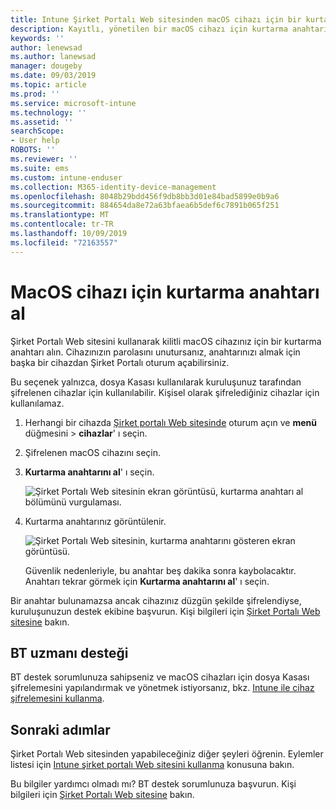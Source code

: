 ```yaml
---
title: Intune Şirket Portalı Web sitesinden macOS cihazı için bir kurtarma anahtarı alın
description: Kayıtlı, yönetilen bir macOS cihazı için kurtarma anahtarını görüntüleyin.
keywords: ''
author: lenewsad
ms.author: lanewsad
manager: dougeby
ms.date: 09/03/2019
ms.topic: article
ms.prod: ''
ms.service: microsoft-intune
ms.technology: ''
ms.assetid: ''
searchScope:
- User help
ROBOTS: ''
ms.reviewer: ''
ms.suite: ems
ms.custom: intune-enduser
ms.collection: M365-identity-device-management
ms.openlocfilehash: 8048b29bdd456f9db8bb3d01e84bad5899e0b9a6
ms.sourcegitcommit: 884654da8e72a63bfaea6b5def6c7891b065f251
ms.translationtype: MT
ms.contentlocale: tr-TR
ms.lasthandoff: 10/09/2019
ms.locfileid: "72163557"
---
```

# <a name="get-a-recovery-key-for-a-macos-device"></a>MacOS cihazı için kurtarma anahtarı al

Şirket Portalı Web sitesini kullanarak kilitli macOS cihazınız için bir kurtarma anahtarı alın. Cihazınızın parolasını unutursanız, anahtarınızı almak için başka bir cihazdan Şirket Portalı oturum açabilirsiniz.  

Bu seçenek yalnızca, dosya Kasası kullanılarak kuruluşunuz tarafından şifrelenen cihazlar için kullanılabilir. Kişisel olarak şifrelediğiniz cihazlar için kullanılamaz.

1. Herhangi bir cihazda [Şirket portalı Web sitesinde](https://portal.manage.microsoft.com) oturum açın ve **menü** düğmesini > **cihazlar**' ı seçin.  
2. Şifrelenen macOS cihazını seçin.  
3. **Kurtarma anahtarını al**' ı seçin.  

    ![Şirket Portalı Web sitesinin ekran görüntüsü, kurtarma anahtarı al bölümünü vurgulaması.](./media/1907-recovery2-cpweb-intune.PNG)  

4. Kurtarma anahtarınız görüntülenir.

    ![Şirket Portalı Web sitesinin, kurtarma anahtarını gösteren ekran görüntüsü.](./media/1907-recovery-cpweb-intune.PNG)  

    Güvenlik nedenleriyle, bu anahtar beş dakika sonra kaybolacaktır. Anahtarı tekrar görmek için **Kurtarma anahtarını al**' ı seçin.

Bir anahtar bulunamazsa ancak cihazınız düzgün şekilde şifrelendiyse, kuruluşunuzun destek ekibine başvurun. Kişi bilgileri için [Şirket Portalı Web sitesine](https://go.microsoft.com/fwlink/?linkid=2010980) bakın.  

## <a name="it-pro-support"></a>BT uzmanı desteği

BT destek sorumlunuza sahipseniz ve macOS cihazları için dosya Kasası şifrelemesini yapılandırmak ve yönetmek istiyorsanız, bkz. [Intune ile cihaz şifrelemesini kullanma](/intune/protect/encrypt-devices).

## <a name="next-steps"></a>Sonraki adımlar

Şirket Portalı Web sitesinden yapabileceğiniz diğer şeyleri öğrenin. Eylemler listesi için [Intune şirket portalı Web sitesini kullanma](using-the-intune-company-portal-website.md) konusuna bakın.  

Bu bilgiler yardımcı olmadı mı? BT destek sorumlunuza başvurun. Kişi bilgileri için [Şirket Portalı Web sitesine](https://go.microsoft.com/fwlink/?linkid=2010980) bakın.  
